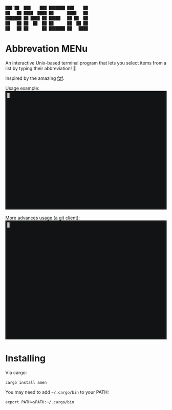 ```
███`██  ███    ███ ███████ ███    ██ 
██   ██ ████  ████ ██      ████   ██ 
███████ ██ ████ ██ █████   ██ ██  ██ 
██   ██ ██  ██  ██ ██      ██  ██ ██ 
██   ██ ██      ██ ███████ ██   ████ 
```
# Abbrevation MENu

An interactive Unix-based terminal program that lets you select items from a list by typing their abbreviation! 🙏

Inspired by the amazing [fzf](https://github.com/junegunn/fzf).

Usage example:
 [![asciicast](doc/amen.gif)](doc/amen.gif)
 
More advances usage (a git client):
 [![asciicast](doc/amen.gif)](doc/amen.gif)

# Installing

Via cargo:
```
cargo install amen
```

You may need to add `~/.cargo/bin` to your PATH:
```
export PATH=$PATH:~/.cargo/bin
```
